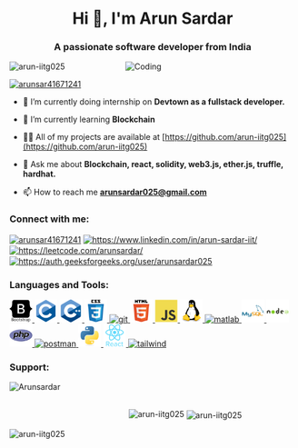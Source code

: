 
<h1 align="center">Hi 👋, I'm Arun Sardar</h1>
<h3 align="center">A passionate software developer from India</h3>
<img align="right" alt="Coding" width="300" src="https://camo.githubusercontent.com/cae12fddd9d6982901d82580bdf321d81fb299141098ca1c2d4891870827bf17/68747470733a2f2f6d69726f2e6d656469756d2e636f6d2f6d61782f313336302f302a37513379765349765f7430696f4a2d5a2e676966">

<p align="left"> <img src="https://komarev.com/ghpvc/?username=arun-iitg025&label=Profile%20views&color=0e75b6&style=flat" alt="arun-iitg025" /> </p>

<p align="left"> <a href="https://twitter.com/arunsar41671241" target="blank"><img src="https://img.shields.io/twitter/follow/arunsar41671241?logo=twitter&style=for-the-badge" alt="arunsar41671241" /></a> </p>

- 🔭 I’m currently doing internship on **Devtown as a fullstack developer.**

- 🌱 I’m currently learning **Blockchain**

- 👨‍💻 All of my projects are available at [https://github.com/arun-iitg025](https://github.com/arun-iitg025)

- 💬 Ask me about **Blockchain, react, solidity, web3.js, ether.js, truffle, hardhat.**

- 📫 How to reach me **arunsardar025@gmail.com**

<h3 align="left">Connect with me:</h3>
<p align="left">
<a href="https://twitter.com/arunsar41671241" target="blank"><img align="center" src="https://raw.githubusercontent.com/rahuldkjain/github-profile-readme-generator/master/src/images/icons/Social/twitter.svg" alt="arunsar41671241" height="30" width="40" /></a>
<a href="https://linkedin.com/in/https://www.linkedin.com/in/arun-sardar-iit/" target="blank"><img align="center" src="https://raw.githubusercontent.com/rahuldkjain/github-profile-readme-generator/master/src/images/icons/Social/linked-in-alt.svg" alt="https://www.linkedin.com/in/arun-sardar-iit/" height="30" width="40" /></a>
<a href="https://www.leetcode.com/https://leetcode.com/arunsardar/" target="blank"><img align="center" src="https://raw.githubusercontent.com/rahuldkjain/github-profile-readme-generator/master/src/images/icons/Social/leet-code.svg" alt="https://leetcode.com/arunsardar/" height="30" width="40" /></a>
<a href="https://auth.geeksforgeeks.org/user/https://auth.geeksforgeeks.org/user/arunsardar025" target="blank"><img align="center" src="https://raw.githubusercontent.com/rahuldkjain/github-profile-readme-generator/master/src/images/icons/Social/geeks-for-geeks.svg" alt="https://auth.geeksforgeeks.org/user/arunsardar025" height="30" width="40" /></a>
</p>

<h3 align="left">Languages and Tools:</h3>
<p align="left"> <a href="https://getbootstrap.com" target="_blank" rel="noreferrer"> <img src="https://raw.githubusercontent.com/devicons/devicon/master/icons/bootstrap/bootstrap-plain-wordmark.svg" alt="bootstrap" width="40" height="40"/> </a> <a href="https://www.cprogramming.com/" target="_blank" rel="noreferrer"> <img src="https://raw.githubusercontent.com/devicons/devicon/master/icons/c/c-original.svg" alt="c" width="40" height="40"/> </a> <a href="https://www.w3schools.com/cpp/" target="_blank" rel="noreferrer"> <img src="https://raw.githubusercontent.com/devicons/devicon/master/icons/cplusplus/cplusplus-original.svg" alt="cplusplus" width="40" height="40"/> </a> <a href="https://www.w3schools.com/css/" target="_blank" rel="noreferrer"> <img src="https://raw.githubusercontent.com/devicons/devicon/master/icons/css3/css3-original-wordmark.svg" alt="css3" width="40" height="40"/> </a> <a href="https://git-scm.com/" target="_blank" rel="noreferrer"> <img src="https://www.vectorlogo.zone/logos/git-scm/git-scm-icon.svg" alt="git" width="40" height="40"/> </a> <a href="https://www.w3.org/html/" target="_blank" rel="noreferrer"> <img src="https://raw.githubusercontent.com/devicons/devicon/master/icons/html5/html5-original-wordmark.svg" alt="html5" width="40" height="40"/> </a> <a href="https://developer.mozilla.org/en-US/docs/Web/JavaScript" target="_blank" rel="noreferrer"> <img src="https://raw.githubusercontent.com/devicons/devicon/master/icons/javascript/javascript-original.svg" alt="javascript" width="40" height="40"/> </a> <a href="https://www.linux.org/" target="_blank" rel="noreferrer"> <img src="https://raw.githubusercontent.com/devicons/devicon/master/icons/linux/linux-original.svg" alt="linux" width="40" height="40"/> </a> <a href="https://www.mathworks.com/" target="_blank" rel="noreferrer"> <img src="https://upload.wikimedia.org/wikipedia/commons/2/21/Matlab_Logo.png" alt="matlab" width="40" height="40"/> </a> <a href="https://www.mysql.com/" target="_blank" rel="noreferrer"> <img src="https://raw.githubusercontent.com/devicons/devicon/master/icons/mysql/mysql-original-wordmark.svg" alt="mysql" width="40" height="40"/> </a> <a href="https://nodejs.org" target="_blank" rel="noreferrer"> <img src="https://raw.githubusercontent.com/devicons/devicon/master/icons/nodejs/nodejs-original-wordmark.svg" alt="nodejs" width="40" height="40"/> </a> <a href="https://www.php.net" target="_blank" rel="noreferrer"> <img src="https://raw.githubusercontent.com/devicons/devicon/master/icons/php/php-original.svg" alt="php" width="40" height="40"/> </a> <a href="https://postman.com" target="_blank" rel="noreferrer"> <img src="https://www.vectorlogo.zone/logos/getpostman/getpostman-icon.svg" alt="postman" width="40" height="40"/> </a> <a href="https://www.python.org" target="_blank" rel="noreferrer"> <img src="https://raw.githubusercontent.com/devicons/devicon/master/icons/python/python-original.svg" alt="python" width="40" height="40"/> </a> <a href="https://reactjs.org/" target="_blank" rel="noreferrer"> <img src="https://raw.githubusercontent.com/devicons/devicon/master/icons/react/react-original-wordmark.svg" alt="react" width="40" height="40"/> </a> <a href="https://tailwindcss.com/" target="_blank" rel="noreferrer"> <img src="https://www.vectorlogo.zone/logos/tailwindcss/tailwindcss-icon.svg" alt="tailwind" width="40" height="40"/> </a> </p>

<h3 align="left">Support:</h3>
<p><a href="https://www.buymeacoffee.com/Arunsardar"> <img align="left" src="https://cdn.buymeacoffee.com/buttons/v2/default-yellow.png" height="50" width="210" alt="Arunsardar" /></a></p><br><br>

<p><img align="left" src="https://github-readme-stats.vercel.app/api/top-langs?username=arun-iitg025&show_icons=true&locale=en&layout=compact" alt="arun-iitg025" /></p>

<p>&nbsp;<img align="center" src="https://github-readme-stats.vercel.app/api?username=arun-iitg025&show_icons=true&locale=en" alt="arun-iitg025" /></p>

<p><img align="center" src="https://github-readme-streak-stats.herokuapp.com/?user=arun-iitg025&" alt="arun-iitg025" /></p>
